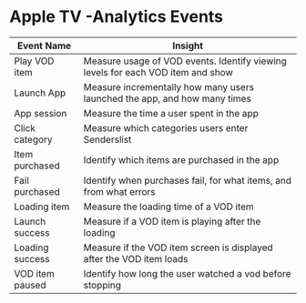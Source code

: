 # Apple TV -Analytics Events

Event Name | Insight
--------------- | ---------------
Play VOD item | Measure usage of VOD events. Identify viewing levels for each VOD item and show
Launch App | Measure incrementally how many users launched the app, and how many times
App session | Measure the time a user spent in the app
Click category | Measure which categories users enter Senderslist 
Item purchased| Identify which items are purchased in the app
Fail purchased | Identify when purchases fail, for what items, and from what errors
Loading item | Measure the loading time of a VOD item
Launch success | Measure if a VOD item is playing after the loading 
Loading success | Measure if  the  VOD item screen is displayed after the VOD item loads
VOD item paused | Identify how long the user watched a vod before stopping 

